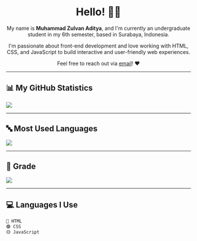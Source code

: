 <h1 align="center">Hello! 👋😄</h1>

<p align="center">
  My name is <b>Muhammad Zulvan Aditya</b>, and I'm currently an undergraduate student in my 6th semester, based in Surabaya, Indonesia.
</p>

<p align="center">
  I'm passionate about front-end development and love working with HTML, CSS, and JavaScript to build interactive and user-friendly web experiences.
</p>

<p align="center">
  Feel free to reach out via <a href="mailto:mzulvanadtya44@gmail.com">email</a>! ❤️
</p>

---

## 📊 My GitHub Statistics

<img align="center" src="https://github-readme-stats.vercel.app/api?username=MuhammadZulvanAditya&show_icons=true&theme=tokyonight" />

---

## 🔤 Most Used Languages

<img align="center" src="https://github-readme-stats.vercel.app/api/top-langs/?username=MuhammadZulvanAditya&layout=compact&theme=tokyonight" />

---

## 🏅 Grade

<img src="https://img.shields.io/badge/GRADE-B%2B-blue?style=for-the-badge" />

---

## 💻 Languages I Use

```txt
🔵 HTML
🟣 CSS
🟡 JavaScript
